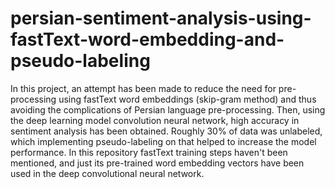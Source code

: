 # persian-sentiment-analysis-using-fastText-word-embedding-and-pseudo-labeling
In this project, an attempt has been made to reduce the need for pre-processing using fastText word embeddings (skip-gram method) and thus avoiding the complications of Persian language pre-processing. Then, using the deep learning model convolution neural network, high accuracy in sentiment analysis has been obtained. Roughly 30% of data was unlabeled, which implementing pseudo-labeling on that helped to increase the model performance. In this repository fastText training steps haven't been mentioned, and just its pre-trained word embedding vectors have been used in the deep convolutional neural network.
